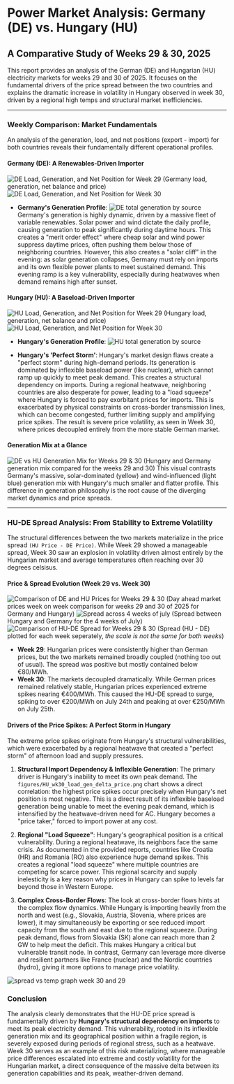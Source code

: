 # Power Market Analysis: Germany (DE) vs. Hungary (HU)

## A Comparative Study of Weeks 29 & 30, 2025

This report provides an analysis of the German (DE) and Hungarian (HU) electricity markets for weeks 29 and 30 of  2025. It focuses on the fundamental drivers of the price spread between the two countries and explains the dramatic increase in volatility in Hungary observed in week 30, driven by a regional high temps and structural market inefficiencies.

---

### Weekly Comparison: Market Fundamentals

An analysis of the generation, load, and net positions (export - import) for both countries reveals their fundamentally different operational profiles.



#### Germany (DE): A Renewables-Driven Importer

![DE Load, Generation, and Net Position for Week 29](figures/DE_LU_wk29_load_gen_delta_price.png)
(Germany load, generation, net balance and price)
![DE Load, Generation, and Net Position for Week 30](figures/DE_LU_wk30_load_gen_delta_price.png)

- **Germany's Generation Profile**:
![DE total generation by source](figures/DE_generation_mix.png)
 Germany's generation is highly dynamic, driven by a massive fleet of variable renewables. Solar power and wind dictate the daily profile, causing generation to peak significantly during daytime hours. This creates a "merit order effect" where cheap solar and wind power suppress daytime prices, often pushing them below those of neighboring countries. However, this also creates a "solar cliff" in the evening: as solar generation collapses, Germany must rely on imports and its own flexible power plants to meet sustained demand. This evening ramp is a key vulnerability, especially during heatwaves when demand remains high after sunset.






#### Hungary (HU): A Baseload-Driven Importer

![HU Load, Generation, and Net Position for Week 29](figures/HU_wk29_load_gen_delta_price.png)
(Hungary load, generation, net balance and price)
![HU Load, Generation, and Net Position for Week 30](figures/HU_wk30_load_gen_delta_price.png)
- **Hungary's Generation Profile**:
![HU total generation by source](figures/HU_generation_mix.png)

- **Hungary's 'Perfect Storm'**: Hungary's market design flaws create a "perfect storm" during high-demand periods. Its generation is dominated by inflexible baseload power (like nuclear), which cannot ramp up quickly to meet peak demand. This creates a structural dependency on imports. During a regional heatwave, neighboring countries are also desperate for power, leading to a "load squeeze" where Hungary is forced to pay exorbitant prices for imports. This is exacerbated by physical constraints on cross-border transmission lines, which can become congested, further limiting supply and amplifying price spikes. The result is severe price volatility, as seen in Week 30, where prices decoupled entirely from the more stable German market.




#### Generation Mix at a Glance

![DE vs HU Generation Mix for Weeks 29 & 30](figures/DE_HU_GEN_CONSUMPTION_weeks_29_30.png)
(Hungary and Germany generation mix compared for the weeks 29 and 30)
This visual contrasts Germany's massive, solar-dominated (yellow) and wind-influenced (light blue) generation mix with Hungary's much smaller and flatter profile. This difference in generation philosophy is the root cause of the diverging market dynamics and price spreads.



---

### HU-DE Spread Analysis: From Stability to Extreme Volatility

The structural differences between the two markets materialize in the price spread `(HU Price - DE Price)`. While Week 29 showed a manageable spread, Week 30 saw an explosion in volatility driven almost entirely by the Hungarian market and average temperatures often reaching over 30 degrees celsisus.

#### Price & Spread Evolution (Week 29 vs. Week 30)
![Comparison of DE and HU Prices for Weeks 29 & 30](figures/DE_HU_prices.png)
(Day ahead market prices week on week comparison for weeks 29 and 30 of 2025 for Germany and Hungary)
![Spread across 4 weeks  of july](figures/HU_DE_LUspread_linear_scale.png)
(Spread between Hungary and Germany for the 4 weeks of July)
![Comparison of HU-DE Spread for Weeks 29 & 30](figures/weeks_29_30_comparions_spread.png)
(Spread (HU - DE) plotted for each week seperately, *the scale is not the same for both weeks*)

* **Week 29**: Hungarian prices were consistently higher than German prices, but the two markets remained broadly coupled (nothing too out of usual). The spread was positive but mostly contained below €80/MWh.
* **Week 30**: The markets decoupled dramatically. While German prices remained relatively stable, Hungarian prices experienced extreme spikes nearing €400/MWh. This caused the HU-DE spread to surge, spiking to over €200/MWh on July 24th and peaking at over €250/MWh on July 25th.

#### Drivers of the Price Spikes: A Perfect Storm in Hungary

The extreme price spikes originate from Hungary's structural vulnerabilities, which were exacerbated by a regional heatwave that created a "perfect storm" of afternoon load and supply pressures.

1.  **Structural Import Dependency & Inflexible Generation**: The primary driver is Hungary's inability to meet its own peak demand. The `figures/HU_wk30_load_gen_delta_price.png` chart shows a direct correlation: the highest price spikes occur precisely when Hungary's net position is most negative. This is a direct result of its inflexible baseload generation being unable to meet the evening peak demand, which is intensified by the heatwave-driven need for AC. Hungary becomes a "price taker," forced to import power at any cost.

2.  **Regional "Load Squeeze"**: Hungary's geographical position is a critical vulnerability. During a regional heatwave, its neighbors face the same crisis. As documented in the provided reports, countries like Croatia (HR) and Romania (RO) also experience huge demand spikes. This creates a regional "load squeeze" where multiple countries are competing for scarce power. This regional scarcity and supply inelesticity is a key reason why prices in Hungary can spike to levels far beyond those in Western Europe.

3.  **Complex Cross-Border Flows**: The look at cross-border flows hints at the complex flow dynamics. While Hungary is importing heavily from the north and west (e.g., Slovakia, Austria, Slovenia, where prices are lower), it may simultaneously be exporting or see reduced import capacity from the south and east due to the regional squeeze. During peak demand, flows from Slovakia (SK) alone can reach more than 2 GW to help meet the deficit. This makes Hungary a critical but vulnerable transit node. In contrast, Germany can leverage more diverse and resilient partners like France (nuclear) and the Nordic countries (hydro), giving it more options to manage price volatility.

![spread vs temp graph week 30 and 29](figures/spread_vs_temp.png)



### Conclusion

The analysis clearly demonstrates that the HU-DE price spread is fundamentally driven by **Hungary's structural dependency on imports** to meet its peak electricity demand. This vulnerability, rooted in its inflexible generation mix and its geographical position within a fragile region, is severely exposed during periods of regional stress, such as a heatwave. Week 30 serves as an example of this risk materializing, where manageable price differences escalated into extreme and costly volatility for the Hungarian market, a direct consequence of the massive delta between its generation capabilities and its peak, weather-driven demand.